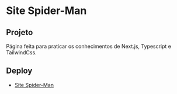 # Site Spider-Man

## Projeto
Página feita para praticar os conhecimentos de Next.js, Typescript e TailwindCss.


## Deploy

* [Site Spider-Man](https://spider-774l4s4qp-cleciosousa00.vercel.app)
